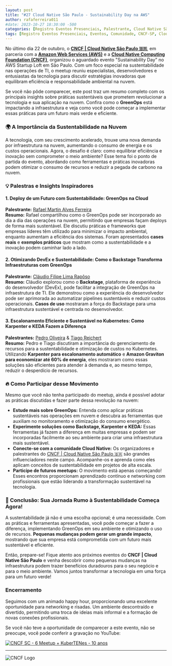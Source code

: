 ```yaml
---
layout: post
title: "#27 Cloud Native São Paulo - Sustainability Day na AWS"
author: rafaferreira011
#date: 2023-10-27 18:30:00 -500
categories: [Registro Eventos Presenciais, Palestrante, Cloud Native São Paulo]
tags: [Registro Eventos Presenciais, Eventos, Comunidade, CNCF-SP, Cloud Native São Paulo]
---
```


No último dia 22 de outubro, o **[CNCF | Cloud Native São Paulo 🇧🇷](https://www.linkedin.com/company/cloud-native-sao-paulo/posts/?feedView=all)**, em parceria com a **[Amazon Web Services (AWS)](https://www.linkedin.com/company/amazon-web-services/)** e a **[Cloud Native Computing Foundation (CNCF)](https://www.linkedin.com/company/cloud-native-computing-foundation/posts/?feedView=all)**, organizou o aguardado evento "Sustainability Day" no AWS Startup Loft em São Paulo. Com um foco especial na sustentabilidade nas operações de TI, o meetup reuniu especialistas, desenvolvedores e entusiastas da tecnologia para discutir estratégias inovadoras que equilibram eficiência e responsabilidade ambiental na nuvem.

Se você não pôde comparecer, este post traz um resumo completo com os principais insights sobre práticas sustentáveis que prometem revolucionar a tecnologia e sua aplicação na nuvem. Confira como o **GreenOps** está impactando a infraestrutura e veja como você pode começar a implementar essas práticas para um futuro mais verde e eficiente.

### 🌍 A Importância da Sustentabilidade na Nuvem

A tecnologia, com seu crescimento acelerado, trouxe uma nova demanda por infraestrutura na nuvem, aumentando o consumo de energia e os custos operacionais. Agora, o desafio é claro: como equilibrar eficiência e inovação sem comprometer o meio ambiente? Esse tema foi o ponto de partida do evento, abordando como ferramentas e práticas inovadoras podem otimizar o consumo de recursos e reduzir a pegada de carbono na nuvem.

### 💡 Palestras e Insights Inspiradores

#### 1. Deploy de um Futuro com Sustentabilidade: GreenOps na Cloud  
**Palestrante:** [Rafael Martin Alves Ferreira](https://www.linkedin.com/in/rafaferreira011)  
**Resumo:** Rafael compartilhou como o GreenOps pode ser incorporado ao dia a dia das operações na nuvem, permitindo que empresas façam deploys de forma mais sustentável. Ele discutiu práticas e frameworks que empresas líderes têm utilizado para minimizar o impacto ambiental, enquanto aumentam a eficiência dos sistemas. Foram apresentados **cases reais** e **exemplos práticos** que mostram como a sustentabilidade e a inovação podem caminhar lado a lado.

#### 2. Otimizando DevEx e Sustentabilidade: Como o Backstage Transforma Infraestruturas com GreenOps  
**Palestrante:** [Cláudio Filipe Lima Rapôso](https://www.linkedin.com/in/cfraposo/)  
**Resumo:** Cláudio explorou como o **Backstage**, plataforma de experiência do desenvolvedor (DevEx), pode facilitar a integração de GreenOps na infraestrutura de TI. Ele demonstrou como a experiência do desenvolvedor pode ser aprimorada ao automatizar pipelines sustentáveis e reduzir custos operacionais. **Casos de uso** mostraram a força do Backstage para uma infraestrutura sustentável e centrada no desenvolvedor.

#### 3. Escalonamento Eficiente e Sustentável no Kubernetes: Como Karpenter e KEDA Fazem a Diferença  
**Palestrantes:** [Pedro Oliveira](https://www.linkedin.com/in/pedrohco1/) & [Tiago Reichert](https://www.linkedin.com/in/pedroirufo/)  
**Resumo:** Pedro e Tiago discutiram a importância do gerenciamento de recursos para a sustentabilidade e otimização de custos no Kubernetes. Utilizando **Karpenter para escalonamento automático** e **Amazon Graviton para economizar até 60% de energia**, eles mostraram como essas soluções são eficientes para atender à demanda e, ao mesmo tempo, reduzir o desperdício de recursos.

### 🔥 Como Participar desse Movimento

Mesmo que você não tenha participado do meetup, ainda é possível adotar as práticas discutidas e fazer parte dessa revolução na nuvem:

- **Estude mais sobre GreenOps:** Entenda como aplicar práticas sustentáveis nas operações em nuvem e descubra as ferramentas que auxiliam no monitoramento e otimização do consumo energético.
- **Experimente soluções como Backstage, Karpenter e KEDA:** Essas ferramentas já fazem a diferença em muitas empresas e podem ser incorporadas facilmente ao seu ambiente para criar uma infraestrutura mais sustentável.
- **Conecte-se com a comunidade Cloud Native:** Os organizadores e palestrantes do [CNCF | Cloud Native São Paulo 🇧🇷](https://www.linkedin.com/company/cloud-native-sao-paulo/posts/?feedView=all) são grandes influenciadores neste campo. Acompanhe-os e aprenda como eles aplicam conceitos de sustentabilidade em projetos de alta escala.
- **Participe de futuros meetups:** O movimento está apenas começando! Esses encontros proporcionam aprendizado contínuo e networking com profissionais que estão liderando a transformação sustentável na tecnologia.

### 🌱 Conclusão: Sua Jornada Rumo à Sustentabilidade Começa Agora!

A sustentabilidade já não é uma escolha opcional; é uma necessidade. Com as práticas e ferramentas apresentadas, você pode começar a fazer a diferença, implementando GreenOps em seu ambiente e otimizando o uso de recursos. **Pequenas mudanças podem gerar um grande impacto**, mostrando que sua empresa está comprometida com um futuro mais sustentável e eficiente.

Então, prepare-se! Fique atento aos próximos eventos do **CNCF | Cloud Native São Paulo** e venha descobrir como pequenas mudanças na infraestrutura podem trazer benefícios duradouros para o seu negócio e para o meio ambiente. Vamos juntos transformar a tecnologia em uma força para um futuro verde!

### Encerramento 
Seguimos com um animado happy hour, proporcionando uma excelente oportunidade para networking e risadas. Um ambiente descontraído e divertido, permitindo uma troca de ideias mais informal e a formação de novas conexões profissionais.

Se você não teve a oportunidade de comparecer a este evento, não se preocupe, você pode conferir a gravação no YouTube:

[![CNCF SC - 6 Meetup + KuberTENes - 10 anos](https://img.youtube.com/vi/iACjUNbhnaM/0.jpg)](https://www.youtube.com/watch?v=mIgEJseOt0U&ab_channel=SaoPauloCloudNative)

---

![CNCF Logo](https://stoblobcertificados011.blob.core.windows.net/imagens-blog/posts/Logo2.png)
